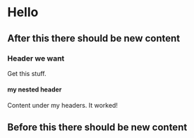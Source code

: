 # Hello


## After this there should be new content

### Header we want

Get this stuff.

#### my nested header

Content under my headers. It worked!

## Before this there should be new content
 



